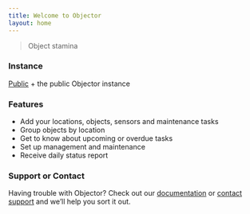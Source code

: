 ```yaml
---
title: Welcome to Objector
layout: home
---
```

> Object stamina

### Instance

[Public](https://public.objector.app/) + the public Objector instance

### Features

+ Add your locations, objects, sensors and maintenance tasks
+ Group objects by location
+ Get to know about upcoming or overdue tasks
+ Set up management and maintenance
+ Receive daily status report

### Support or Contact

Having trouble with Objector? Check out our [documentation](https://github.com/gldecurtins/objector/wiki/) or [contact support](https://github.com/gldecurtins/objector/issues) and we’ll help you sort it out.
